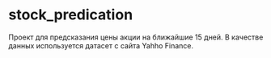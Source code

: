 # stock_predication

Проект для предсказания цены акции на ближайшие 15 дней.
В качестве данных используется датасет с сайта Yahho Finance.
